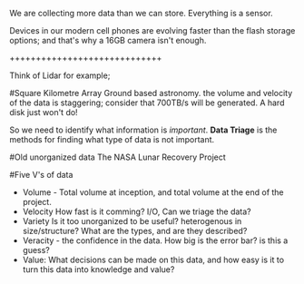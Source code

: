 We are collecting more data than we can store. Everything is a sensor.

Devices in our modern cell phones are evolving faster than the flash storage options; and that's why a 16GB camera isn't enough.

+++++++++++++++++++++++++++++

Think of Lidar for example; 


#Square Kilometre Array
Ground based astronomy. the volume and velocity of the data is staggering; consider that 700TB/s will be generated. A hard disk just won't do!

So we need to identify what information is *important*.
**Data Triage** is the methods for finding what type of data is not important.

#Old unorganized data
The NASA Lunar Recovery Project


#Five V's of data
+ Volume - Total volume at inception, and total volume at the end of the project.
+ Velocity How fast is it comming? I/O, Can we triage the data?
+ Variety Is it too unorganized to be useful? heterogenous in size/structure? What are the types, and are they described?
+ Veracity - the confidence in the data. How big is the error bar? is this a guess?
+ Value: What decisions can be made on this data, and how easy is it to turn this data into knowledge and value?
